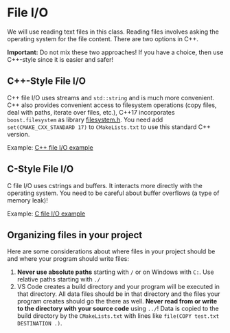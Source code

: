 # File I/O

We will use reading text files in this class. Reading files involves asking the operating system for the file content. There are two options in C++.

**Important:** Do not mix these two approaches! If you have a choice, then use C++-style since it is easier and safer!

## C++-Style File I/O
   
   C++ file I/O uses streams and `std::string` and is much more convenient.
   C++ also provides convenient access to filesystem operations (copy files, deal with paths, iterate over files, etc.),
   C++17 incorporates `boost.filesystem` as library [filesystem.h](https://en.cppreference.com/w/cpp/filesystem). You need add `set(CMAKE_CXX_STANDARD 17)` to 
   `CMakeLists.txt` to use this standard C++ version.

   Example: [C++ file I/O example](fileIO_cpp_main.cpp)
 
## C-Style File I/O
   
   C file I/O uses cstrings and buffers. It interacts more directly with the operating system. You need to be careful about buffer overflows (a type of memory leak)!

   Example: [C file I/O example](fileIO_cstring_main.cpp)

## Organizing files in your project

Here are some considerations about where files in your project should be and where your program should write files:

1. **Never use absolute paths** starting with `/` or on Windows with `C:`. Use relative paths starting with `./`
2. VS Code creates a build directory and your program will be executed in that directory. All data files should 
   be in that directory and the files your program creates should go the there as well. **Never read from or write to the directory with your source code** using `../`! Data is copied to the build directory by the `CMakeLists.txt` 
   with lines like `file(COPY test.txt DESTINATION .)`.



